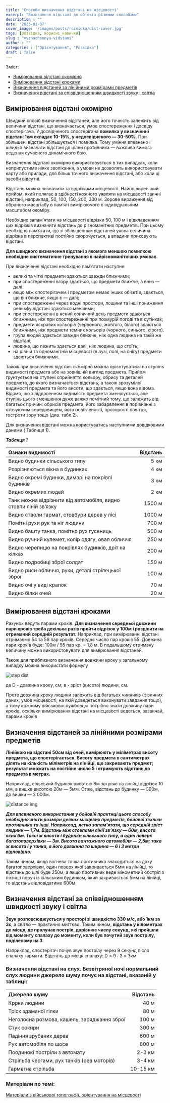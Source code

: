 ```yaml
---
title: 'Способи визначення відстані на місцевості'
excerpt: "Визначення відстані до об'єкта різними способами"
description : ""
date: '2023-01-07'
cover_image: '/images/posts/rozvidka/dist-cover.jpg'
tags: [розвідка, корисні_навички]
slug : "vyznachennya-vidstani"
author : ""
categories : ["Орієнтування", "Розвідка"]
draft : false
---
```

Зміст:
- [Вимірювання відстані окомірно](#вимірювання-відстані-окомірно)
- [Вимірювання відстані кроками](#вимірювання-відстані-кроками)
- [Визначення відстаней за лінійними розмірами предметів](#визначення-відстаней-за-лінійними-розмірами-предметів)
- [Визначення відстані за співвідношенням швидкості звуку і світла](#визначення-відстані-за-співвідношенням-швидкості-звуку-і-світла)


## Вимірювання відстані окомірно

Швидкий спосіб визначення відстаней, але його точність залежить від величини відстані, що визначається, умов спостереження і досвіду спостерігача. У досвідченого спостерігача **помилка у визначенні відстані 1км складає 10-15%, у недосвідченого — 30-50%.** При збільшені відстані збільшується і помилка. Тому уміння впевнено і швидко визначати відстані до цілей противника — важлива вимога ведення сучасного динамічного бою.

Визначення відстані окомірно використовується в тих випадках, коли неприпустиме ніяке зволікання, а умови не дозволять використовувати карту або прилади, для більш точного визначення відстані, або коли ці засоби відсутні.

Відстань можна визначити за відрізками місцевості. Найпоширеніший прийом, який полягає в здібності кожного уявляти на місцевості звичні відстані, наприклад, 50, 100, 150, 200, 300 м.
Зорове вираження від обраного масштабу в пам’яті вимірюючого є індивідуальним масштабом окоміру.

Необхідно запам’ятати на місцевості відрізки 50, 100 м і відкладенням цих відрізків визначити відстань до різноманітних предметів.
При цьому необхідно пам’ятати, що зі збільшенням відстаней уявна величина відрізка в перспективі постійно скорочується, а впадини приховують відстані.

**Для швидкого визначення відстані з якомога меншою помилкою необхідне систематичне тренування в найрізноманітніших умовах.**

При визначенні відстані необхідно пам’ятати наступне:

  - великі та чіткі предмети здаються завжди ближчими;
  - при спостереженні вгору здається, що предмети ближче, а вниз — далі. 
  - якщо між спостерігачем і предметом немає інших об’єктів, здається, що він ближче, якщо є — далі;
  - при спостереженні через водні простори, лощини та інші пониження рельєфу відстані здаються меншими;
  - при спостереженні в ясний сонячний день предмети здаються ближчими, ніж при спостереженні при похмурій погоді та в сутінках;
  - предмети яскравих кольорів (червоного, жовтого, білого) здаються ближчими, ніж предмети темних кольорів (чорного, синього, сірого). 
  - група людей здається завжди ближче, ніж одна людина на такій же відстані;
  - людина, що лежить здається далі, ніж людина, що стоїть;
  - на рівній та одноманітній місцевості (в лузі, полі, на снігу) предмети здаються ближчими.

Також при визначенні відстані окомірно можна орієнтуватися на ступінь видимості предмета або на зовнішній вигляд предмета. Прийом ґрунтується на ступені сприйняття кольору, обрису та деталей предмета, до якого визначається відстань, а також зрозумілої видимості предмета та його висоти, що здається, якщо вона відома.
Відомо, що з віддаленням видимість предмета зменшується, але ступінь цього зменшення дуже важко помітний тому, що залежить від багатьох причин: обрисів предмета, його забарвлення в порівнянні з оточуючим середовищем, його освітленості, прозорості повітря, гостроти зору тощо (див. табл.2).

Для визначення відстані можна користуватись наступними довідковими даними ( Таблиця 1).

***Таблиця 1***

Ознаки видимості | Відстань
:------ | ------:
Видно будинки сільського типу | 5 км
Розрізняються вікна в будинках | 4 км
Видно окремі будинки, димарі на покрівлі будинків | 3 км
Видно окремих людей | 2 км
Танк можна відрізнити від автомобіля, видно стовпи ліній зв’язку | 1500 м
Видно стволи гармат, стовбури дерев у лісі | 1000 м
Помітні рухи рук та ніг людини | 700 м
Видно башту танка, помітно рух гусениць | 500 м
Видно ручний кулемет, колір одягу, овал обличчя | 250 м
Видно черепицю на покрівлях будинків, дріт на кілках | 200 м
Видно подробиці зброї солдат | 150 м
Видно риси обличчя, руки, деталі стрілецької зброї | 100 м
Видно очі у виді крапок | 70 м
Видно білки очей | 20 м

## Вимірювання відстані кроками
Рахунок ведуть парами кроків. **Для визначення середньої довжини пари кроків треба декілька разів пройти відрізок у 100м і розділити на отриманий середній результат.** 
Наприклад, при вимірюванні відстані отримаємо 54 та 56 пар кроків. Середнє число пар кроків 55. Довжина пари кроків буде: 100м / 55 пар кр. = 1,8 м.
В подальшому отриману величину можна використовувати для вимірювання відстаней.

Також для приблизного визначення довжини кроку у загальному випадку можна використати формулу

![step dist](/images/posts/rozvidka/step-formula.png)

де D - довжина кроку, см;  в - зріст (висота) людини, см.

Проте довжина кроку людини залежить від багатьох чинників (фізичних даних, умов місцевості, на якій доведеться виконувати завдання тощо), а тому кожному військовослужбовцю потрібно знати довжину пари кроків, оскільки вимірювання відстані на місцевості ведеться, зазвичай, парами кроків

## Визначення відстаней за лінійними розмірами предметів

**Лінійкою на відстані 50см від очей, вимірюють у міліметрах висоту предмета, що спостерігається. Висоту предмета в сантиметрах ділять на кількість міліметрів на лінійці, що закривають предмет; результат множать на постійне число 5 і отримують відстань до предмета в метрах.**

Наприклад, сільський будинок висотою 6м затуляє на лінійці відрізок 10 мм, а вишка висотою 20м — 5мм. Отже, відстань до будинку — 300м, до вишки — 2 000м.

![distance img](/images/posts/rozvidka/distance.jpg)

***Для впевненого використання у бойовій практиці цього способу необхідно знати розміри деяких місцевих предметів, бойової техніки противника та інші. Наприклад, легко запам’ятати, що середній зріст людини — 1,7м. Відстань між стовпами лінії зв’язку — 60м, висота яких 6м. Такої ж висоти і будинки сільського типу, а один поверх багатоповерхівки — 3м. Висота вантажного автомобіля — 2,5м; така ж висота і у танка, а його довжина та ширина — 6 і 3 метри відповідно.***

Таким чином, якщо вогнева точка противника знаходиться на даху багатоповерхівки, один поверх якої закривається 6мм на лінійці, то відстань до цілі буде 250м, а якщо противник веде мінометний обстріл з позиції поруч із сільським будинком, який закривається 5мм на лінійці, то відстань відповідатиме 600м.

## Визначення відстані за співвідношенням швидкості звуку і світла

**Звук розповсюджується у просторі зі швидкістю 330 м/с, або 1км за 3с**, а світло — практично миттєво. Таким чином, **відстань у кілометрах до місця, де пролунав постріл, дорівнює числу секунд, які пройшли від моменту спалаху до моменту, коли був почутий звук пострілу, поділеному на 3.**

Наприклад, спостерігач почув звук пострілу через 9 секунд після спалаху гармати. Відстань до місця спалаху: D = 9 : 3 = 3км.

### Визначення відстані на слух. Безвітряної ночі нормальний слух людини джерело шуму почує на відстані, вказаній у таблиці:

Джерело шуму | Відстань
:------ | ------:
Кррки людини | 40 м
Тріск здаманої гілки | 80 м
Неголосна розмова, кашель, заряджання зброї | 100 м
Стук сокири | 300 м
Падіння зрубаних дерев | 600 м
Рух автомобіля по шосе | 800 м
Поодинокі постріли з автомату | 2-3 км
Стрільба чергами, рух танків (рев моторів) | 3-4 км
Гарматна стрільба | 10-15 км

### Матеріали по темі:
[Матеріали з військової топографії, орієнтування на місцевості](/biblioteka/topographiya/)